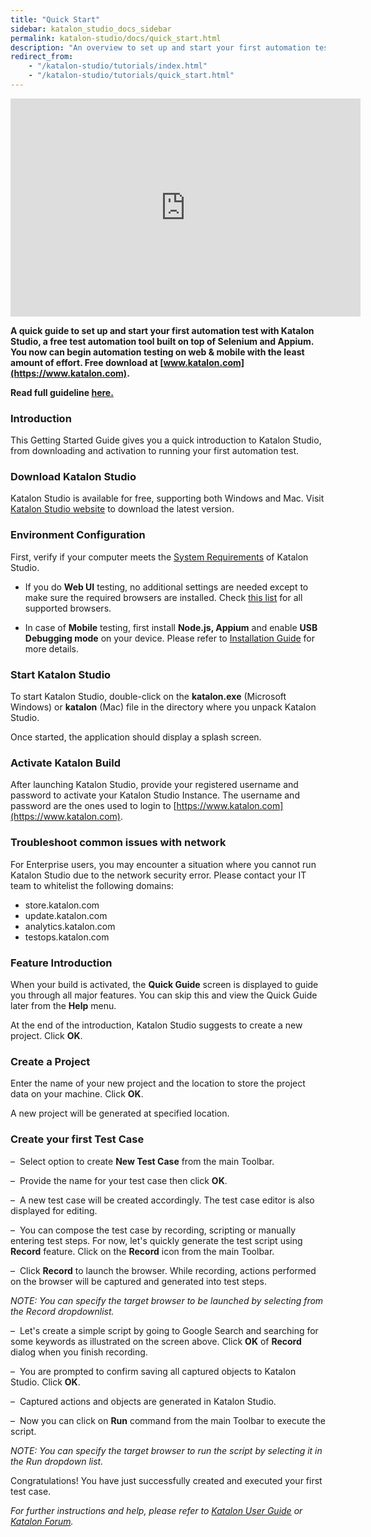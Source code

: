 ```yaml
---
title: "Quick Start"
sidebar: katalon_studio_docs_sidebar
permalink: katalon-studio/docs/quick_start.html
description: "An overview to set up and start your first automation test with Katalon Studio to quickly begin automation testing on web and mobile applications."
redirect_from:
    - "/katalon-studio/tutorials/index.html"
    - "/katalon-studio/tutorials/quick_start.html"
---
```

<iframe width="560" height="349" src="https://www.youtube.com/embed/Q80JTXYIteU?autoplay=1" frameborder="0" allowfullscreen="allowfullscreen">&nbsp;</iframe>

**A quick guide to set up and start your first automation test with Katalon Studio, a free test automation tool built on top of Selenium and Appium. You now can begin automation testing on web & mobile with the least amount of effort. Free download at [www.katalon.com](https://www.katalon.com).**

**Read full guideline [here.](/x/l4Ei)**

### Introduction

This Getting Started Guide gives you a quick introduction to Katalon Studio, from downloading and activation to running your first automation test.

### Download Katalon Studio

Katalon Studio is available for free, supporting both Windows and Mac. Visit [Katalon Studio website](https://www.katalon.com/) to download the latest version.

### Environment Configuration

First, verify if your computer meets the [System Requirements](http://docs.katalon.com/display/KD/System+Requirements) of Katalon Studio.

- If you do **Web UI** testing, no additional settings are needed except to make sure the required browsers are installed. Check [this list](/x/dAAM) for all supported browsers.

- In case of **Mobile** testing, first install **Node.js, Appium** and enable **USB Debugging mode** on your device. Please refer to [Installation Guide](http://docs.katalon.com/display/KD/Installation+and+Setup) for more details.

### Start Katalon Studio

To start Katalon Studio, double-click on the **katalon.exe** (Microsoft Windows) or **katalon** (Mac) file in the directory where you unpack Katalon Studio.

Once started, the application should display a splash screen.

### Activate Katalon Build

After launching Katalon Studio, provide your registered username and password to activate your Katalon Studio Instance. The username and password are the ones used to login to [https://www.katalon.com](https://www.katalon.com).

### Troubleshoot common issues with network

For Enterprise users, you may encounter a situation where you cannot run Katalon Studio due to the network security error. Please contact your IT team to whitelist the following domains:

- store.katalon.com
- update.katalon.com
- analytics.katalon.com
- testops.katalon.com

### Feature Introduction

When your build is activated, the **Quick Guide** screen is displayed to guide you through all major features. You can skip this and view the Quick Guide later from the **Help** menu.

At the end of the introduction, Katalon Studio suggests to create a new project. Click **OK**.

### Create a Project

Enter the name of your new project and the location to store the project data on your machine. Click **OK**.

A new project will be generated at specified location.

### Create your first Test Case

–  Select option to create **New Test Case** from the main Toolbar.

–  Provide the name for your test case then click **OK**.

–  A new test case will be created accordingly. The test case editor is also displayed for editing.

–  You can compose the test case by recording, scripting or manually entering test steps. For now, let's quickly generate the test script using **Record** feature. Click on the **Record** icon from the main Toolbar.

–  Click **Record** to launch the browser. While recording, actions performed on the browser will be captured and generated into test steps.

_NOTE: You can specify the target browser to be launched by selecting from the Record dropdownlist._

–  Let's create a simple script by going to Google Search and searching for some keywords as illustrated on the screen above. Click **OK** of **Record** dialog when you finish recording.

–  You are prompted to confirm saving all captured objects to Katalon Studio. Click **OK**.

–  Captured actions and objects are generated in Katalon Studio.

–  Now you can click on **Run** command from the main Toolbar to execute the script.

_NOTE: You can specify the target browser to run the script by selecting it in the Run dropdown list._

Congratulations! You have just successfully created and executed your first test case.

_For further instructions and help, please refer to [Katalon User Guide](/x/oArR) or [Katalon Forum](https://forum.katalon.com/)._
